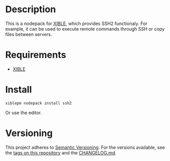 # Description
This is a nodepack for [XIBLE](https://xible.io), which provides SSH2 functionaly. For example, it can be used to execute remote commands through SSH or copy files between servers.

# Requirements
- [XIBLE](https://xible.io)

# Install
<pre><code>xiblepm nodepack install ssh2</code></pre>
Or use the editor.

# Versioning
This project adheres to [Semantic Versioning](http://semver.org/). For the versions available, see the [tags on this repository](https://github.com/spectrumbroad/xible-nodepack-ssh2/tags) and the [CHANGELOG.md](CHANGELOG.md).
